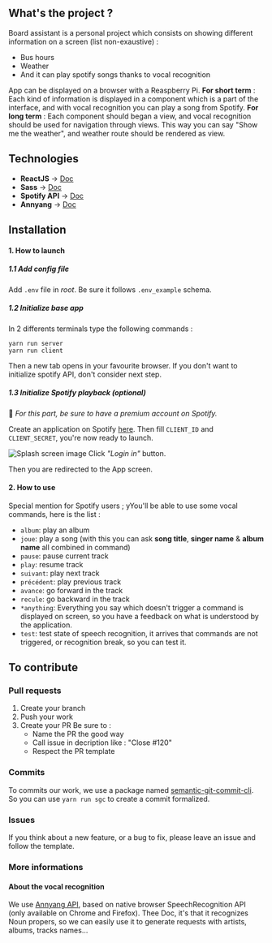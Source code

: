 ## What's the project ?
Board assistant is a personal project which consists on showing different information on a screen (list non-exaustive) :
- Bus hours
- Weather
- And it can play spotify songs thanks to vocal recognition

App can be displayed on a browser with a Reaspberry Pi.
**For short term** : Each kind of information is displayed in a component which is a part of the interface, and with vocal recognition you can play a song from Spotify.
**For long term** : Each component should began a view, and vocal recognition should be used for navigation through views. This way you can say "Show me the weather", and weather route should be rendered as view.

## Technologies
- **ReactJS** → [Doc](https://reactjs.org/docs/getting-started.html)
- **Sass** → [Doc](http://sass-lang.com/documentation/file.SASS_REFERENCE.html)
- **Spotify API** → [Doc](https://developer.spotify.com/documentation/web-api/)
- **Annyang** → [Doc](https://www.talater.com/annyang/)

## Installation


#### 1. How to launch


##### 1.1 Add config file
Add `.env` file in *root*. Be sure it follows `.env_example` schema.

##### 1.2 Initialize base app
In 2 differents terminals type the following commands :
```
yarn run server
yarn run client
```
Then a new tab opens in your favourite browser. If you don't want to initialize spotify API, don't consider next step.

##### 1.3 Initialize Spotify playback *(optional)*
🚨 *For this part, be sure to have a premium account on Spotify.*

Create an application on Spotify [here](https://developer.spotify.com/dashboard/applications).
Then fill `CLIENT_ID` and `CLIENT_SECRET`, you're now ready to launch.

![Splash screen image]("https://github.com/Antoninbln/board-assistant/tree/master/.github/img/login-with-spotify.PNG")
Click *"Login in"* button.

Then you are redirected to the App screen.


#### 2. How to use
Special mention for Spotify users ; yYou'll be able to use some vocal commands, here is the list : 
- `album`: play an album
- `joue`: play a song (with this you can ask **song title**, **singer name** & **album name** all combined in command)
- `pause`: pause current track
- `play`: resume track
- `suivant`: play next track
- `précédent`: play previous track
- `avance`: go forward in the track
- `recule`: go backward in the track
- `*anything`: Everything you say which doesn't trigger a command is displayed on screen, so you have a feedback on what is understood by the application.
- `test`: test state of speech recognition, it arrives that commands are not triggered, or recognition break, so you can test it. 

## To contribute
### Pull requests
1. Create your branch
2. Push your work
3. Create your PR
  Be sure to :
    - Name the PR the good way
    - Call issue in decription like : "Close #120"
    - Respect the PR template

### Commits
To commits our work, we use a package named [semantic-git-commit-cli](https://www.npmjs.com/package/semantic-git-commit-cli).<br/>
So you can use `yarn run sgc` to create a commit formalized.

### Issues
If you think about a new feature, or a bug to fix, please leave an issue and follow the template. 

### More informations
#### About the vocal recognition
We use [Annyang API](), based on native browser SpeechRecognition API (only available on Chrome and Firefox).
Thee Doc, it's that it recognizes Noun propers, so we can easily use it to generate requests with artists, albums, tracks names...